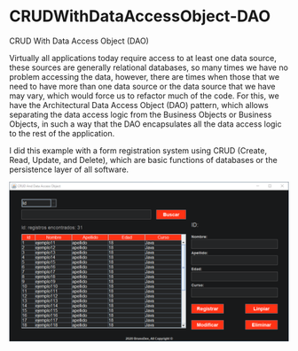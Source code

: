 # CRUDWithDataAccessObject-DAO

CRUD With Data Access Object (DAO)

Virtually all applications today require access to at least one data source, 
these sources are generally relational databases, so many times we have no 
problem accessing the data, however, there are times when those that we need 
to have more than one data source or the data source that we have may vary, 
which would force us to refactor much of the code. For this, we have the 
Architectural Data Access Object (DAO) pattern, which allows separating the 
data access logic from the Business Objects or Business Objects, in such a 
way that the DAO encapsulates all the data access logic to the rest of the application.

I did this example with a form registration system using CRUD (Create, Read, Update, 
and Delete), which are basic functions of databases or the persistence layer of all software.

![Image](https://github.com/BrunoBeltreGuzman/CRUDWithDataAccessObject-DAO/blob/master/Screenshots.png)
